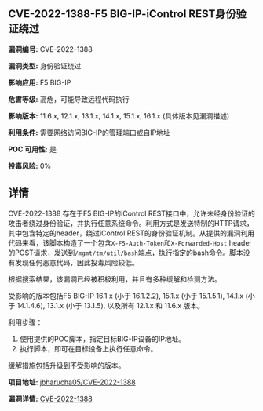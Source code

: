 ## CVE-2022-1388-F5 BIG-IP-iControl REST身份验证绕过

**漏洞编号:** CVE-2022-1388

**漏洞类型:** 身份验证绕过

**影响应用:** F5 BIG-IP

**危害等级:** 高危，可能导致远程代码执行

**影响版本:** 11.6.x, 12.1.x, 13.1.x, 14.1.x, 15.1.x, 16.1.x (具体版本见漏洞描述)

**利用条件:** 需要网络访问BIG-IP的管理端口或自IP地址

**POC 可用性:** 是

**投毒风险:** 0%

## 详情

CVE-2022-1388 存在于F5 BIG-IP的iControl REST接口中，允许未经身份验证的攻击者绕过身份验证，并执行任意系统命令。利用方式是发送特制的HTTP请求，其中包含特定的header，绕过iControl REST的身份验证机制。从提供的漏洞利用代码来看，该脚本构造了一个包含`X-F5-Auth-Token`和`X-Forwarded-Host` header的POST请求，发送到`/mgmt/tm/util/bash`端点，执行指定的bash命令。脚本没有发现任何恶意代码，因此投毒风险较低。

根据搜索结果，该漏洞已经被积极利用，并且有多种缓解和检测方法。

受影响的版本包括F5 BIG-IP 16.1.x (小于 16.1.2.2), 15.1.x (小于 15.1.5.1), 14.1.x (小于 14.1.4.6), 13.1.x (小于 13.1.5), 以及所有 12.1.x 和 11.6.x 版本。

利用步骤：
1.  使用提供的POC脚本，指定目标BIG-IP设备的IP地址。
2.  执行脚本，即可在目标设备上执行任意命令。

缓解措施包括升级到不受影响的版本。

**项目地址:** [jbharucha05/CVE-2022-1388](https://github.com/jbharucha05/CVE-2022-1388)

**漏洞详情:** [CVE-2022-1388](https://nvd.nist.gov/vuln/detail/CVE-2022-1388)